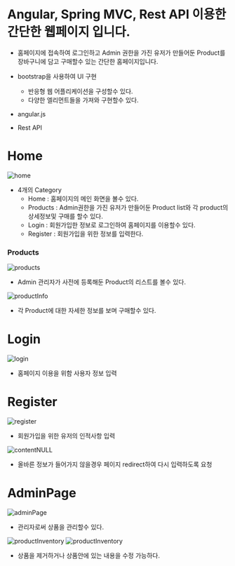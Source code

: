Angular, Spring MVC, Rest API 이용한 간단한 웹페이지 입니다.
===
- 홈페이지에 접속하여 로그인하고 Admin 권한을 가진 유저가 만들어둔 Product를 장바구니에 담고 구매할수 있는 간단한 홈페이지입니다.





- bootstrap을 사용하여 UI 구현
    - 반응형 웹 어플리케이션을 구성할수 있다.
    - 다양한 엘리먼트들을 가져와 구현할수 있다.


- angular.js

- Rest API



Home
=== 

![home](./img/Home.PNG)
 - 4개의 Category
    - Home : 홈페이지의 메인 화면을 볼수 있다.
    - Products : Admin권한을 가진 유저가 만들어둔 Product list와 각 product의 상세정보및 구매를 할수 있다.
    - Login : 회원가입한 정보로 로그인하여 홈페이지를 이용할수 있다.
    - Register : 회원가입을 위한 정보를 입력한다.



### Products
![products](./img/Products.PNG)
- Admin 관리자가 사전에 등록해둔 Product의 리스트를 볼수 있다.

![productInfo](./img/productInfo.PNG)

- 각 Product에 대한 자세한 정보를 보며 구매할수 있다.


Login
===
![login](./img/login.PNG)

- 홈페이지 이용을 위함 사용자 정보 입력

Register
===
![register](./img/RegisterUser.PNG)

- 회원가입을 위한 유저의 인적사항 입력
 

![contentNULL](./img/contentNull.PNG)
- 올바른 정보가 들어가지 않을경우 페이지 redirect하여 다시 입력하도록 요청


AdminPage
===

![adminPage](./img/adminPage.PNG)

- 관리자로써 상품을 관리할수 있다.

![productInventory](./img/ProductInventory.PNG)
![productInventory](./img/editProduct.PNG)
- 상품을 제거하거나 상품안에 있는 내용을 수정 가능하다.
